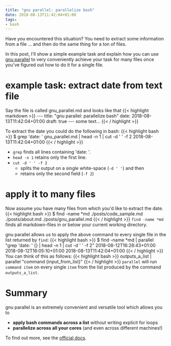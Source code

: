 ```yaml
---
title: "gnu parallel: parallelize bash"
date: 2018-08-13T11:42:04+01:00
tags:
- bash
---
```


Have you encountered this situation? You need to extract some information from a file ... and then do the same thing for a ton of files.

In this post, I'll show a simple example task and explain how you can use [gnu parallel](https://www.gnu.org/software/parallel/) to very conveniently achieve your task for many files once you've figured out how to do it for a single file.

# example task: extract date from text file
Say the file is called gnu_parallel.md and looks like that
{{< highlight markdown >}}
	---
	title: "gnu parallel: parallelize bash"
	date: 2018-08-13T11:42:04+01:00
	draft: true
	---
	some text...
{{< / highlight >}}

To extract the date you could do the following in bash:
{{< highlight bash >}}
	$ grep 'date: ' gnu_parallel.md | head -n 1 | cut -d ' ' -f 2 
	2018-08-13T11:42:04+01:00
{{< / highlight >}}

- `grep` finds all lines containing 'date: '.
- `head -n 1` retains only the first line.
- `cut -d ' ' -f 2` 
	- splits the output on a single white-space (`-d ' '`) and then
	- retains only the second field (`-f 2`)

# apply it to many files
Now assume you have many files from which you'd like to extract the date.
{{< highlight bash >}}
$ find -name *md
./posts/code_sample.md
./posts/about.md
./posts/gnu_parallel.md
{{< / highlight >}}
`find -name *md` finds all markdown-files in or below your current working directory.

gnu parallel allows us to apply the above command to every single file in the list returned by `find`:
{{< highlight bash >}}
$ find -name *md | parallel "grep 'date: ' {} | head -n 1 | cut -d ' ' -f 2"
2018-08-12T16:28:43+01:00
2018-08-12T16:05:10+01:00
2018-08-13T11:42:04+01:00
{{< / highlight >}}
You can think of this as follows:
{{< highlight bash >}}
outputs_a_list | parallel "command {input_from_list}"
{{< / highlight >}}
`parallel` will run `command item` on every single `item` from the list produced by the command `outputs_a_list`.

# Summary
gnu parallel is an extremely convenient and versatile tool which allows you to

- **apply bash commands across a list** without writing explicit for loops
- **parallelize across all your cores** (and even across different machines!)

To find out more, see the [official docs](https://www.gnu.org/software/parallel/).
